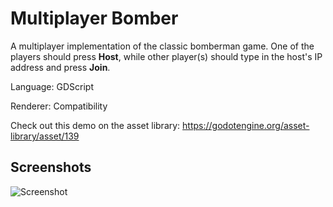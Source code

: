 # Multiplayer Bomber

A multiplayer implementation of the classic bomberman game.
One of the players should press **Host**, while other player(s)
should type in the host's IP address and press **Join**.

Language: GDScript

Renderer: Compatibility

Check out this demo on the asset library: https://godotengine.org/asset-library/asset/139

## Screenshots

![Screenshot](screenshots/bomber.png)
